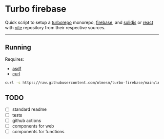 # Turbo firebase

Quick script to setup a [turborepo](https://turborepo.org/) monorepo, [firebase](https://firebase.com), and [solidjs](https://www.solidjs.com) or [react](https://reactjs.org/) with [vite](https://vitejs.dev/) repository from their respective sources.

---

## Running

Requires:

- [asdf](https://asdf-vm.com)
- [curl](https://curl.se/)

```bash
curl -s https://raw.githubusercontent.com/olmesm/turbo-firebase/main/initial-setup.sh | bash -s <app-directory-name> [react|solidjs]
```

## TODO

- [ ] standard readme
- [ ] tests
- [ ] github actions
- [ ] components for web
- [ ] components for functions
